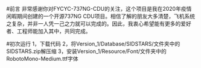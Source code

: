 #前言
非常感谢你对FYCYC-737NG-CDU的关注，这个项目是我在2020年疫情闲暇期间创建的一个开源737NG CDU项目。相信了解的朋友大多清楚，飞机系统之复杂，并非一人凭一己之力就可以完成的。因此，我衷心希望能有更多的爱好者、工程师能加入其中，共同完成。

#初次运行
1，下载代码
2，将Version_1/Database/SIDSTARS/文件夹中的SIDSTARS.zip解压缩
3，安装Version_1/Resource/Font/文件夹中的RobotoMono-Medium.ttf字体